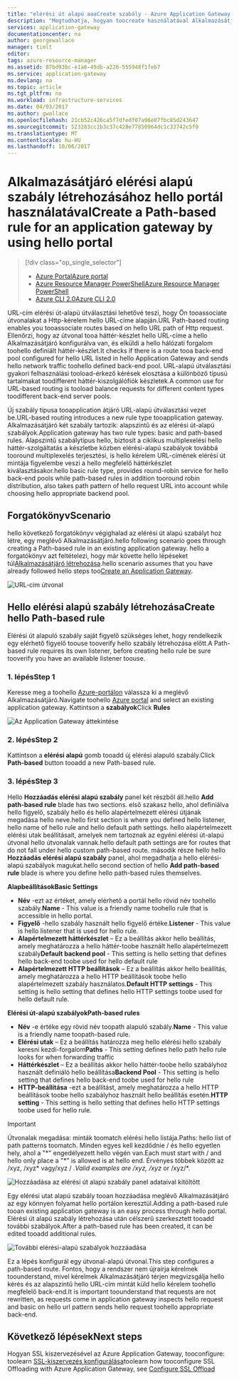 ```yaml
---
title: "elérési út alapú aaaCreate szabály - Azure Application Gateway - Azure portálon |} Microsoft Docs"
description: "Megtudhatja, hogyan toocreate használatával Alkalmazásátjáró elérési alapú szabály hello portál"
services: application-gateway
documentationcenter: na
author: georgewallace
manager: timlt
editor: 
tags: azure-resource-manager
ms.assetid: 87bd93bc-e1a6-45db-a226-555948f1feb7
ms.service: application-gateway
ms.devlang: na
ms.topic: article
ms.tgt_pltfrm: na
ms.workload: infrastructure-services
ms.date: 04/03/2017
ms.author: gwallace
ms.openlocfilehash: 21cb52c426ca5f7dfedf07a96e87fbc85d243647
ms.sourcegitcommit: 523283cc1b3c37c428e77850964dc1c33742c5f0
ms.translationtype: MT
ms.contentlocale: hu-HU
ms.lasthandoff: 10/06/2017
---
```

# <a name="create-a-path-based-rule-for-an-application-gateway-by-using-hello-portal"></a><span data-ttu-id="2c045-103">Alkalmazásátjáró elérési alapú szabály létrehozásához hello portál használatával</span><span class="sxs-lookup"><span data-stu-id="2c045-103">Create a Path-based rule for an application gateway by using hello portal</span></span>

> [!div class="op_single_selector"]
> * [<span data-ttu-id="2c045-104">Azure Portal</span><span class="sxs-lookup"><span data-stu-id="2c045-104">Azure portal</span></span>](application-gateway-create-url-route-portal.md)
> * [<span data-ttu-id="2c045-105">Azure Resource Manager PowerShell</span><span class="sxs-lookup"><span data-stu-id="2c045-105">Azure Resource Manager PowerShell</span></span>](application-gateway-create-url-route-arm-ps.md)
> * [<span data-ttu-id="2c045-106">Azure CLI 2.0</span><span class="sxs-lookup"><span data-stu-id="2c045-106">Azure CLI 2.0</span></span>](application-gateway-create-url-route-cli.md)

<span data-ttu-id="2c045-107">URL-cím elérési út-alapú útválasztási lehetővé teszi, hogy Ön tooassociate útvonalakat a Http-kérelem hello URL-címe alapján.</span><span class="sxs-lookup"><span data-stu-id="2c045-107">URL Path-based routing enables you tooassociate routes based on hello URL path of Http request.</span></span> <span data-ttu-id="2c045-108">Ellenőrzi, hogy az útvonal tooa háttér-készlet hello URL-címe a hello Alkalmazásátjáró konfigurálva van, és elküldi a hello hálózati forgalom toohello definiált háttér-készlet.</span><span class="sxs-lookup"><span data-stu-id="2c045-108">It checks if there is a route tooa back-end pool configured for hello URL listed in hello Application Gateway and sends hello network traffic toohello defined back-end pool.</span></span> <span data-ttu-id="2c045-109">URL-alapú útválasztási gyakori felhasználási tooload-érkező kérések elosztása a különböző típusú tartalmakat toodifferent háttér-kiszolgálófiók készletek.</span><span class="sxs-lookup"><span data-stu-id="2c045-109">A common use for URL-based routing is tooload balance requests for different content types toodifferent back-end server pools.</span></span>

<span data-ttu-id="2c045-110">Új szabály típusa tooapplication átjáró URL-alapú útválasztási vezet be.</span><span class="sxs-lookup"><span data-stu-id="2c045-110">URL-based routing introduces a new rule type tooapplication gateway.</span></span> <span data-ttu-id="2c045-111">Alkalmazásátjáró két szabály tartozik: alapszintű és az elérési út-alapú szabályok.</span><span class="sxs-lookup"><span data-stu-id="2c045-111">Application gateway has two rule types: basic and path-based rules.</span></span> <span data-ttu-id="2c045-112">Alapszintű szabálytípus hello, biztosít a ciklikus multiplexelési hello háttér-szolgáltatás a készletbe közben elérési-alapú szabályok továbbá tooround multiplexelés terjesztési, is hello kérelem URL-címének elérési út mintája figyelembe veszi a hello megfelelő háttérkészlet kiválasztásakor.</span><span class="sxs-lookup"><span data-stu-id="2c045-112">hello basic rule type, provides round-robin service for hello back-end pools while path-based rules in addition tooround robin distribution, also takes path pattern of hello request URL into account while choosing hello appropriate backend pool.</span></span>

## <a name="scenario"></a><span data-ttu-id="2c045-113">Forgatókönyv</span><span class="sxs-lookup"><span data-stu-id="2c045-113">Scenario</span></span>

<span data-ttu-id="2c045-114">hello következő forgatókönyv végighalad az elérési út alapú szabályt hoz létre, egy meglévő Alkalmazásátjáró.</span><span class="sxs-lookup"><span data-stu-id="2c045-114">hello following scenario goes through creating a Path-based rule in an existing application gateway.</span></span>
<span data-ttu-id="2c045-115">hello a forgatókönyv azt feltételezi, hogy már követte hello lépéseket túl[Alkalmazásátjáró létrehozása](application-gateway-create-gateway-portal.md).</span><span class="sxs-lookup"><span data-stu-id="2c045-115">hello scenario assumes that you have already followed hello steps too[Create an Application Gateway](application-gateway-create-gateway-portal.md).</span></span>

![URL-cím útvonal][scenario]

## <span data-ttu-id="2c045-117"><a name="createrule"></a>Hello elérési alapú szabály létrehozása</span><span class="sxs-lookup"><span data-stu-id="2c045-117"><a name="createrule"></a>Create hello Path-based rule</span></span>

<span data-ttu-id="2c045-118">Elérési út alapuló szabály saját figyelő szükséges lehet, hogy rendelkezik egy elérhető figyelő toouse tooverify hello szabály létrehozása előtt.</span><span class="sxs-lookup"><span data-stu-id="2c045-118">A Path-based rule requires its own listener, before creating hello rule be sure tooverify you have an available listener toouse.</span></span>

### <a name="step-1"></a><span data-ttu-id="2c045-119">1. lépés</span><span class="sxs-lookup"><span data-stu-id="2c045-119">Step 1</span></span>

<span data-ttu-id="2c045-120">Keresse meg a toohello [Azure-portálon](http://portal.azure.com) válassza ki a meglévő Alkalmazásátjáró.</span><span class="sxs-lookup"><span data-stu-id="2c045-120">Navigate toohello [Azure portal](http://portal.azure.com) and select an existing application gateway.</span></span> <span data-ttu-id="2c045-121">Kattintson a **szabályok**</span><span class="sxs-lookup"><span data-stu-id="2c045-121">Click **Rules**</span></span>

![Az Application Gateway áttekintése][1]

### <a name="step-2"></a><span data-ttu-id="2c045-123">2. lépés</span><span class="sxs-lookup"><span data-stu-id="2c045-123">Step 2</span></span>

<span data-ttu-id="2c045-124">Kattintson a **elérési alapú** gomb tooadd új elérési alapuló szabály.</span><span class="sxs-lookup"><span data-stu-id="2c045-124">Click **Path-based** button tooadd a new Path-based rule.</span></span>

### <a name="step-3"></a><span data-ttu-id="2c045-125">3. lépés</span><span class="sxs-lookup"><span data-stu-id="2c045-125">Step 3</span></span>

<span data-ttu-id="2c045-126">Hello **Hozzáadás elérési alapú szabály** panel két részből áll.</span><span class="sxs-lookup"><span data-stu-id="2c045-126">hello **Add path-based rule** blade has two sections.</span></span> <span data-ttu-id="2c045-127">első szakasz hello, ahol definiálva hello figyelő, szabály hello és hello alapértelmezett elérési útjának megadása hello neve.</span><span class="sxs-lookup"><span data-stu-id="2c045-127">hello first section is where you defined hello listener, hello name of hello rule and hello default path settings.</span></span> <span data-ttu-id="2c045-128">hello alapértelmezett elérési utak beállításait, amelyek nem tartoznak az egyéni elérési út-alapú útvonal hello útvonalak vannak.</span><span class="sxs-lookup"><span data-stu-id="2c045-128">hello default path settings are for routes that do not fall under hello custom path-based route.</span></span> <span data-ttu-id="2c045-129">második része hello hello **Hozzáadás elérési alapú szabály** panel, ahol megadhatja a hello elérési-alapú szabályok magukat.</span><span class="sxs-lookup"><span data-stu-id="2c045-129">hello second section of hello **Add path-based rule** blade is where you define hello path-based rules themselves.</span></span>

<span data-ttu-id="2c045-130">**Alapbeállítások**</span><span class="sxs-lookup"><span data-stu-id="2c045-130">**Basic Settings**</span></span>

* <span data-ttu-id="2c045-131">**Név** -ezt az értéket, amely elérhető a portál hello rövid név toohello szabály.</span><span class="sxs-lookup"><span data-stu-id="2c045-131">**Name** - This value is a friendly name toohello rule that is accessible in hello portal.</span></span>
* <span data-ttu-id="2c045-132">**Figyelő** -hello szabály használt hello figyelő értéke.</span><span class="sxs-lookup"><span data-stu-id="2c045-132">**Listener** - This value is hello listener that is used for hello rule.</span></span>
* <span data-ttu-id="2c045-133">**Alapértelmezett háttérkészlet** – Ez a beállítás akkor hello beállítás, amely meghatározza a hello háttér-toobe használt hello alapértelmezett szabály</span><span class="sxs-lookup"><span data-stu-id="2c045-133">**Default backend pool** - This setting is hello setting that defines hello back-end toobe used for hello default rule</span></span>
* <span data-ttu-id="2c045-134">**Alapértelmezett HTTP beállítások** – Ez a beállítás akkor hello beállítás, amely meghatározza a hello HTTP beállítások toobe hello alapértelmezett szabály használatos.</span><span class="sxs-lookup"><span data-stu-id="2c045-134">**Default HTTP settings** - This setting is hello setting that defines hello HTTP settings toobe used for hello default rule.</span></span>

<span data-ttu-id="2c045-135">**Elérési út-alapú szabályok**</span><span class="sxs-lookup"><span data-stu-id="2c045-135">**Path-based rules**</span></span>

* <span data-ttu-id="2c045-136">**Név** -e értéke egy rövid név toopath alapuló szabály.</span><span class="sxs-lookup"><span data-stu-id="2c045-136">**Name** - This value is a friendly name toopath-based rule.</span></span>
* <span data-ttu-id="2c045-137">**Elérési utak** – Ez a beállítás határozza meg hello elérési hello szabály keresni kezdi-forgalom</span><span class="sxs-lookup"><span data-stu-id="2c045-137">**Paths** - This setting defines hello path hello rule looks for when forwarding traffic</span></span>
* <span data-ttu-id="2c045-138">**Háttérkészlet** – Ez a beállítás akkor hello háttér-toobe hello szabályhoz használt definiáló hello beállítása</span><span class="sxs-lookup"><span data-stu-id="2c045-138">**Backend Pool** - This setting is hello setting that defines hello back-end toobe used for hello rule</span></span>
* <span data-ttu-id="2c045-139">**HTTP-beállítása** -ezt a beállítást, amely meghatározza a hello HTTP beállítások toobe hello szabályhoz használt hello beállítás esetén.</span><span class="sxs-lookup"><span data-stu-id="2c045-139">**HTTP setting** - This setting is hello setting that defines hello HTTP settings toobe used for hello rule.</span></span>

> [!IMPORTANT]
> <span data-ttu-id="2c045-140">Útvonalak megadása: minták toomatch elérési hello listája.</span><span class="sxs-lookup"><span data-stu-id="2c045-140">Paths: hello list of path patterns toomatch.</span></span> <span data-ttu-id="2c045-141">Minden egyes kell kezdődnie / és hello egyetlen hely, ahol a "\*" engedélyezett hello végén van.</span><span class="sxs-lookup"><span data-stu-id="2c045-141">Each must start with / and hello only place a "\*" is allowed is at hello end.</span></span> <span data-ttu-id="2c045-142">Érvényes többek között az /xyz, /xyz* vagy/xyz / *.</span><span class="sxs-lookup"><span data-stu-id="2c045-142">Valid examples are /xyz, /xyz* or /xyz/*.</span></span>  

![Hozzáadása az elérési út alapú szabály panel adataival kitöltött][2]

<span data-ttu-id="2c045-144">Egy elérési utat alapú szabály tooan hozzáadása meglévő Alkalmazásátjáró az egy könnyen folyamat hello portálon keresztül.</span><span class="sxs-lookup"><span data-stu-id="2c045-144">Adding a path-based rule tooan existing application gateway is an easy process through hello portal.</span></span> <span data-ttu-id="2c045-145">Elérési út alapú szabály létrehozása után célszerű szerkesztett tooadd további szabályok.</span><span class="sxs-lookup"><span data-stu-id="2c045-145">After a path-based rule has been created, it can be edited tooadd additional rules.</span></span> 

![További elérési-alapú szabályok hozzáadása][3]

<span data-ttu-id="2c045-147">Ez a lépés konfigurál egy útvonal-alapú útvonal.</span><span class="sxs-lookup"><span data-stu-id="2c045-147">This step configures a path-based route.</span></span> <span data-ttu-id="2c045-148">Fontos, hogy a rendszer nem újraírja kérelmek toounderstand, mivel kérelmek Alkalmazásátjáró térjen megvizsgálja hello kérés és az alapszintű hello URL-cím mintát küld hello kérelem toohello megfelelő back-end.</span><span class="sxs-lookup"><span data-stu-id="2c045-148">It is important toounderstand that requests are not rewritten, as requests come in application gateway inspects hello request and basic on hello url pattern sends hello request toohello appropriate back-end.</span></span>

## <a name="next-steps"></a><span data-ttu-id="2c045-149">Következő lépések</span><span class="sxs-lookup"><span data-stu-id="2c045-149">Next steps</span></span>

<span data-ttu-id="2c045-150">Hogyan SSL kiszervezésével az Azure Application Gateway, tooconfigure: toolearn [SSL-kiszervezés konfigurálása](application-gateway-ssl-portal.md)</span><span class="sxs-lookup"><span data-stu-id="2c045-150">toolearn how tooconfigure SSL Offloading with Azure Application Gateway, see [Configure SSL Offload](application-gateway-ssl-portal.md)</span></span>

[1]: ./media/application-gateway-create-url-route-portal/figure1.png
[2]: ./media/application-gateway-create-url-route-portal/figure2.png
[3]: ./media/application-gateway-create-url-route-portal/figure3.png
[scenario]: ./media/application-gateway-create-url-route-portal/scenario.png
